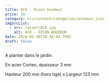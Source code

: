 ```yaml
---
title: AC8 - Oison boudeur
price: 10
category: src/content/categories/animaux.json
imgSrcList:
  - src: /asset/AC8.jpg
    alt: AC8 - OISON BOUDEUR
date: 2024-05-30T10:38:44.799Z
draft: false
---
```


A planter dans le jardin. 

En acier Corten, épaisseur 3 mm

Hauteur 200 mm (hors tige) x Largeur 123 mm

